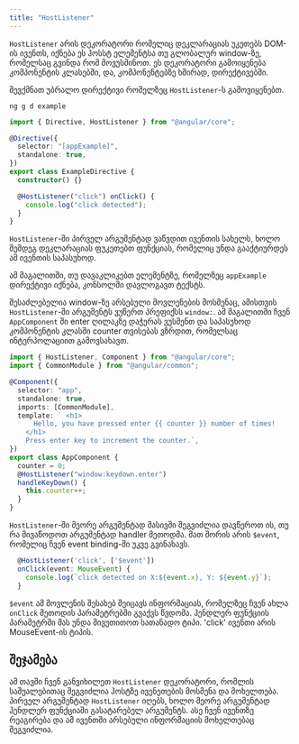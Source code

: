 ```yaml
---
title: "HostListener"
---
```


`HostListener` არის დეკორატორი რომელიც დეკლარაციას უკეთებს DOM-ის ივენთს,
იქნება ეს ჰოსსტ ელემენტსა თუ გლობალურ window-ზე, რომელსაც გვინდა რომ მოვუსმინოთ.
ეს დეკორატორი გამოიყენება კომპონენტის კლასებში, და, კომპონენტებზე ხშირად, დირექტივებში.

შევქმნათ უბრალო დირექტივი რომელზეც `HostListener`-ს გამოვიყენებთ.

```
ng g d example
```

```ts
import { Directive, HostListener } from "@angular/core";

@Directive({
  selector: "[appExample]",
  standalone: true,
})
export class ExampleDirective {
  constructor() {}

  @HostListener("click") onClick() {
    console.log("click detected");
  }
}
```

`HostListener`-ში პირველ არგუმენტად ვაწვდით ივენთის სახელს, ხოლო
შემდეგ დეკლარაციას ფუკეთებთ ფუნქციას, რომელიც უნდა გააქტიურდეს
ამ ივენთის საპასუხოდ.

ამ მაგალითში, თუ დავაკლიკებთ ელემენტზე, რომელზეც `appExample` დირექტივი
იქნება, კონსოლში დავლოგავთ ტექსტს.

შესაძლებელია window-ზე არსებული მოვლენების მოსმენაც, ამისთვის `HostListener`-ში
არგუმენტს ვუწერთ პრეფიქსს `window:`. ამ მაგალითში ჩვენ `AppComponent` ში
enter ღილაკზე დაჭერას ვუსმენთ და საპასუხოდ კომპონენტის კლასში counter თვისებას
ვზრდით, რომელსაც ინტერპოლაციით გამოვსახავთ.

```ts
import { HostListener, Component } from "@angular/core";
import { CommonModule } from "@angular/common";

@Component({
  selector: "app",
  standalone: true,
  imports: [CommonModule],
  template: ` <h1>
      Hello, you have pressed enter {{ counter }} number of times!
    </h1>
    Press enter key to increment the counter.`,
})
export class AppComponent {
  counter = 0;
  @HostListener("window:keydown.enter")
  handleKeyDown() {
    this.counter++;
  }
}
```

`HostListener`-ში მეორე არგუმენტად მასივში შეგვიძლია დავწეროთ ის,
თუ რა მივაწოდოთ არგუმენტად handler მეთოდმა. მათ შორის არის
`$event`, რომელიც ჩვენ event binding-ში უკვე გვინახავს.

```ts
  @HostListener('click', ['$event'])
  onClick(event: MouseEvent) {
    console.log(`click detected on X:${event.x}, Y: ${event.y}`);
  }
```

`$event` ამ მოვლენის შესახებ შეიცავს ინფორმაციას, რომელზეც ჩვენ ახლა `onClick`
მეთოდის პარამეტრებში გვაქვს წვდომა. ჰენდლერ ფუნქციის პარამეტრში
მას უნდა მივუთითოთ სათანადო ტიპი. 'click' ივენთი არის MouseEvent-ის ტიპის.

## შეჯამება

ამ თავში ჩვენ განვიხილეთ `HostListener` დეკორატორი, რომლის საშუალებითაც
შეგვიძლია ჰოსტზე ივენეთების მოსმენა და მოხელთება. პირველ არგუმენტად
`HostListener` იღებს, ხოლო მეორე არგუმენტად ჰენდლერ ფუნქციაში გასატარებელ
არგუმენტს. ასე ჩვენ ივენთზე რეაგირება და ამ ივენთში არსებული ინფორმაციის
მოხელთებაც შეგვიძლია.
